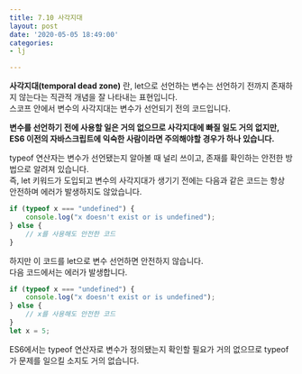 ```yaml
---
title: 7.10 사각지대
layout: post
date: '2020-05-05 18:49:00'
categories:
- lj

---
```


**사각지대(temporal dead zone)** 란, let으로 선언하는 변수는 선언하기 전까지 존재하지 않는다는 직관적 개념을 잘 나타내는 표현입니다.  
스코프 안에서 변수의 사각지대는 변수가 선언되기 전의 코드입니다.

**변수를 선언하기 전에 사용할 일은 거의 없으므로 사각지대에 빠질 일도 거의 없지만, ES6 이전의 자바스크립트에 익숙한 사람이라면 주의해야할 경우가 하나 있습니다.**  

typeof 연산자는 변수가 선언됐는지 알아볼 때 널리 쓰이고, 존재를 확인하는 안전한 방법으로 알려져 있습니다.  
즉, let 키워드가 도입되고 변수의 사각지대가 생기기 전에는 다음과 같은 코드는 항상 안전하며 에러가 발생하지도 않았습니다.

```javascript
if (typeof x === "undefined") {
	console.log("x doesn't exist or is undefined");
} else {
	// x를 사용해도 안전한 코드
}
```

하지만 이 코드를 let으로 변수 선언하면 안전하지 않습니다.  
다음 코드에서는 에러가 발생합니다.

```javascript
if (typeof x === "undefined") {
	console.log("x doesn't exist or is undefined");
} else {
	// x를 사용해도 안전한 코드
}
let x = 5;
```

ES6에서는 typeof 연산자로 변수가 정의됐는지 확인할 필요가 거의 없으므로 typeof가 문제를 일으킬 소지도 거의 없습니다.